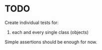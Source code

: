 # TODO
Create individual tests for:

1. each and every single class (objects)

Simple assertions should be enough for now.
